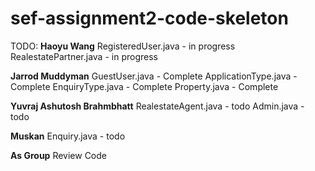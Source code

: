 # sef-assignment2-code-skeleton

TODO:
**Haoyu Wang**
RegisteredUser.java    - in progress
RealestatePartner.java - in progress

**Jarrod Muddyman**
GuestUser.java - Complete
ApplicationType.java - Complete
EnquiryType.java - Complete
Property.java - Complete

**Yuvraj Ashutosh Brahmbhatt**
RealestateAgent.java - todo
Admin.java - todo

**Muskan**
Enquiry.java - todo

**As Group**
 Review Code
